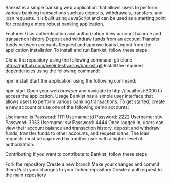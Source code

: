 Bankist is a simple banking web application that allows users to perform various banking transactions such as deposits, withdrawals, transfers, and loan requests. It is built using JavaScript and can be used as a starting point for creating a more robust banking application.

Features
User authentication and authorization
View account balance and transaction history
Deposit and withdraw funds from an account
Transfer funds between accounts
Request and approve loans
Logout from the application
Installation
To install and run Bankist, follow these steps:

Clone the repository using the following command:
git clone https://github.com/neelriteshyadav/bankist.git
Install the required dependencies using the following command:

npm install
Start the application using the following command:

npm start
Open your web browser and navigate to http://localhost:3000 to access the application.
Usage
Bankist has a simple user interface that allows users to perform various banking transactions. To get started, create a new account or use one of the following demo accounts:

Username: js     Password: 1111
Username: jd     Password: 2222
Username: stw    Password: 3333
Username: sw     Password: 4444
Once logged in, users can view their account balance and transaction history, deposit and withdraw funds, transfer funds to other accounts, and request loans. The loan requests must be approved by another user with a higher level of authorization.

Contributing
If you want to contribute to Bankist, follow these steps:

Fork the repository
Create a new branch
Make your changes and commit them
Push your changes to your forked repository
Create a pull request to the main repository

